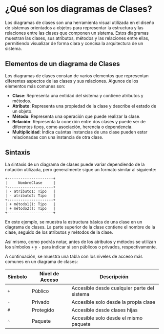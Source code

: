 # ¿Qué son los diagramas de Clases?

Los diagramas de clases son una herramienta visual utilizada en el diseño de sistemas orientados a objetos para
representar la estructura y las relaciones entre las clases que componen un sistema. Estos diagramas muestran las
clases, sus atributos, métodos y las relaciones entre ellas, permitiendo visualizar de forma clara y concisa la
arquitectura de un sistema.

## Elementos de un diagrama de Clases

Los diagramas de clases constan de varios elementos que representan diferentes aspectos de las clases y sus
relaciones. Algunos de los elementos más comunes son:

- **Clase**: Representa una entidad del sistema y contiene atributos y métodos.
- **Atributo**: Representa una propiedad de la clase y describe el estado de un objeto.
- **Método**: Representa una operación que puede realizar la clase.
- **Relación**: Representa la conexión entre dos clases y puede ser de diferentes tipos, como asociación, herencia o
  dependencia.
- **Multiplicidad**: Índica cuántas instancias de una clase pueden estar relacionadas con una instancia de otra clase.

## Sintaxis

La sintaxis de un diagrama de clases puede variar dependiendo de la notación utilizada, pero generalmente sigue un
formato similar al siguiente:

```text
+---------------------+
|     NombreClase     |
+---------------------+
| - atributo1: Tipo   |
| - atributo2: Tipo   |
+---------------------+
| + método1(): Tipo   |
| + método2(): Tipo   |
+---------------------+
```

En este ejemplo, se muestra la estructura básica de una clase en un diagrama de clases. La parte superior de la clase
contiene el nombre de la clase, seguido de los atributos y métodos de la clase.

Así mismo, como podrás notar, antes de los atributos y métodos se utilizan los símbolos `+` y `-` para indicar si son
públicos o privados, respectivamente.

A continuación, se muestra una tabla con los niveles de acceso más comunes en un diagrama de clases:

| Símbolo | Nivel de Acceso | Descripción                                 |
|---------|-----------------|---------------------------------------------|
| `+`     | Público         | Accesible desde cualquier parte del sistema |
| `-`     | Privado         | Accesible solo desde la propia clase        |
| `#`     | Protegido       | Accesible desde clases hijas                |
| `~`     | Paquete         | Accesible solo desde el mismo paquete       |
